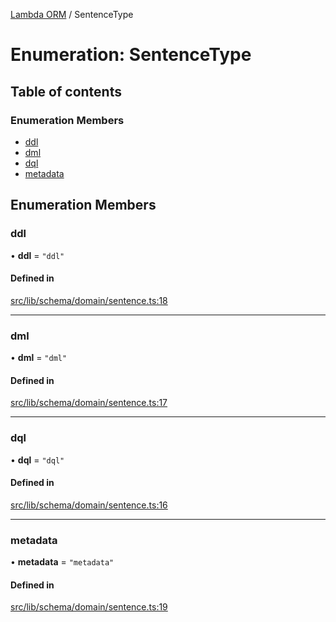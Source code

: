 [Lambda ORM](../README.md) / SentenceType

# Enumeration: SentenceType

## Table of contents

### Enumeration Members

- [ddl](SentenceType.md#ddl)
- [dml](SentenceType.md#dml)
- [dql](SentenceType.md#dql)
- [metadata](SentenceType.md#metadata)

## Enumeration Members

### ddl

• **ddl** = ``"ddl"``

#### Defined in

[src/lib/schema/domain/sentence.ts:18](https://github.com/lambda-orm/lambdaorm-base/blob/986eb2b1d63aa5000f6fe1e57b34c29825075831/src/lib/schema/domain/sentence.ts#L18)

___

### dml

• **dml** = ``"dml"``

#### Defined in

[src/lib/schema/domain/sentence.ts:17](https://github.com/lambda-orm/lambdaorm-base/blob/986eb2b1d63aa5000f6fe1e57b34c29825075831/src/lib/schema/domain/sentence.ts#L17)

___

### dql

• **dql** = ``"dql"``

#### Defined in

[src/lib/schema/domain/sentence.ts:16](https://github.com/lambda-orm/lambdaorm-base/blob/986eb2b1d63aa5000f6fe1e57b34c29825075831/src/lib/schema/domain/sentence.ts#L16)

___

### metadata

• **metadata** = ``"metadata"``

#### Defined in

[src/lib/schema/domain/sentence.ts:19](https://github.com/lambda-orm/lambdaorm-base/blob/986eb2b1d63aa5000f6fe1e57b34c29825075831/src/lib/schema/domain/sentence.ts#L19)
